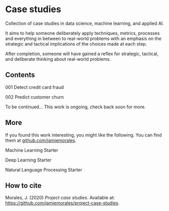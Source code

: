 # Case studies

Collection of case studies in data science, machine learning, and applied AI.

It aims to help someone deliberately apply techniques, metrics, processes and everything in between to real-world problems with an emphasis on the strategic and tactical implications of the choices made at each step. 

After completion, someone will have gained a reflex for strategic, tactical, and deliberate thinking about real-world problems.


## Contents

001 Detect credit card fraud

002 Predict customer churn

To be continued...
This work is ongoing, check back soon for more.

## More

If you found this work interesting, you might like the following. You can find them at [github.com/jamiemorales](https://github.com/jamiemorales).

Machine Learning Starter

Deep Learning Starter

Natural Language Processing Starter



## How to cite

Morales, J. (2020) *Project case studies*. Available at: https://github.com/jamiemorales/project-case-studies.
